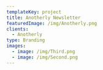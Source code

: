 ```yaml
---
templateKey: project
title: Anotherly Newsletter
featuredImage: /img/Anotherly.png
clients:
  - Anotherly
type: Branding
images:
  - image: /img/Third.png
  - image: /img/Second.png
---
```


